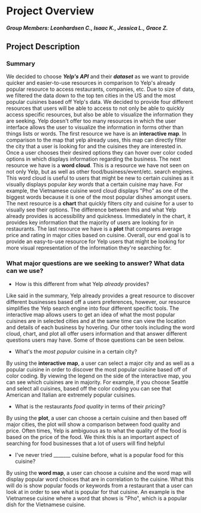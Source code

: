 # **Project Overview**
##### *Group Members: Leonhardsen C., Isaac K., Jessica L., Grace Z.*

## Project Description
### Summary
We decided to choose **_Yelp's API_** and their **_dataset_** as we want to provide quicker and easier-to-use resources in comparison to Yelp's already popular resource to access restaurants, companies, etc. Due to size of data, we filtered the data down to the top ten cities in the US and the most popular cuisines based off Yelp's data. We decided to provide four different resources that users will be able to access to not only be able to quickly access specific resources, but also be able to visualize the information they are seeking. Yelp doesn't offer too many resources in which the user interface allows the user to visualize the information in forms other than things lists or words. The first resource we have is an **interactive map**. In comparison to the map that yelp already uses, this map can directly filter the city that a user is looking for and the cuisines they are interested in. Once a user chooses their desired options they can hover over color coded options in which displays information regarding the business. The next resource we have is a **word cloud**. This is a resource we have not seen on not only Yelp, but as well as other food/business/event/etc. search engines. This word cloud is useful to users that might be new to certain cuisines as it visually displays popular _key words_ that a certain cuisine may have. For example, the Vietnamese cuisine word cloud displays "Pho" as one of the biggest words because it is one of the most popular dishes amongst users. The next resource is a **chart** that quickly filters city and cuisine for a user to visually see their options. The difference between this and what Yelp already provides is accessibility and quickness. Immediately in the chart, it provides key information that the majority of users are looking for in restaurants. The last resource we have is a **plot** that compares average price and rating in major cities based on cuisine. Overall, our end goal is to provide an easy-to-use resource for Yelp users that might be looking for more visual representation of the information they're searching for.

### What major questions are we seeking to answer? What data can we use?
* How is this different from what Yelp _already_ provides?

Like said in the summary, Yelp already provides a great resource to discover different businesses based off a users preferences, however, our resource simplifies the Yelp search engine into four different specific tools. The interactive map allows users to get an idea of what the most popular cuisines are in selected cities and at the same time can view the location and details of each business by hovering. Our other tools including the word cloud, chart, and plot all offer users information and that answer different questions users may have. Some of those questions can be seen below.

* What's the _most popular_ cuisine in a certain city?

By using the **interactive map**, a user can select a major city and as well as a popular cuisine in order to discover the most popular cuisine based off of color coding. By viewing the legend on the side of the interactive map, you can see which cuisines are in majority. For example, if you choose Seattle and select all cuisines, based off the color coding you can see that American and Italian are extremely popular cuisines.

* What is the restaurants _food quality_ in terms of their _pricing_?

By using the **plot**, a user can choose a certain cuisine and then based off major cities, the plot will show a comparison between food quality and price. Often times, Yelp is ambiguous as to what the quality of the food is based on the price of the food. We think this is an important aspect of searching for food businesses that a lot of users will find helpful

* I've never tried _______ cuisine before, what is a popular food for this cuisine?

By using the **word map**, a user can choose a cuisine and the word map will display popular word choices that are in correlation to the cuisine. What this will do is show popular foods or keywords from a restaurant that a user can look at in order to see what is popular for that cuisine. An example is the Vietnamese cuisine where a word that shows is "Pho", which is a popular dish for the Vietnamese cuisine.
